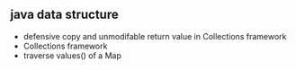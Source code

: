 ## java data structure
* defensive copy and unmodifable return value in Collections framework
* Collections framework
* traverse values() of a Map

